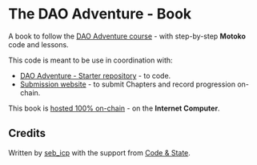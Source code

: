 # The DAO Adventure - Book

A book to follow the [DAO Adventure course](https://github.com/motoko-bootcamp/dao-adventure) - with step-by-step **Motoko** code and lessons.

This code is meant to be use in coordination with: 
- [DAO Adventure - Starter repository](https://github.com/motoko-bootcamp/dao-adventure) - to code.
- [Submission website](https://www.motokobootcamp.com/) - to submit Chapters and record progression on-chain.

This book is [hosted 100% on-chain](https://nnri3-7qaaa-aaaaj-qa3qa-cai.icp0.io/) - on the **Internet Computer**.

## Credits 

Written by [seb_icp](https://twitter.com/seb_icp/) with the support from [Code & State](https://www.codeandstate.com/).